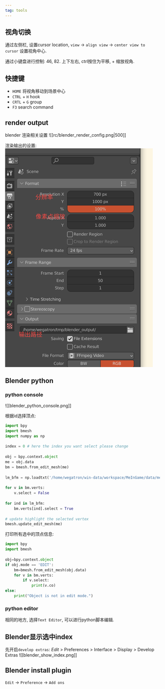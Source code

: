 ```yaml
---
tag: tools
---
```

## 视角切换

通过左侧栏, 设置cursor location, `view` -> `align view` -> `center view to cursor` 设置视角中心.

通过小键盘进行控制: 46, 82. 上下左右, ctrl按住为平移, + 缩放视角.


## 快捷键
* `HOME` 将视角移动到场景中心
* `CTRL` + `H` hook
* `CRTL` + `G` group
* `F3` search command

## render output

blender 渲染相关设置
![[rc/blender_render_config.png|500]]

渲染输出的设置:
![](rc/blender_render_output.png)


## Blender python
### python console
![[blender_python_console.png]]

根据id选择顶点:
```python
import bpy
import bmesh
import numpy as np

index = 0 # here the index you want select please change 

obj = bpy.context.object
me = obj.data
bm = bmesh.from_edit_mesh(me)

lm_bfm = np.loadtxt('/home/wegatron/win-data/workspace/MeInGame/data/mesh/mine/lm.txt', dtype=np.int)[:,0]

for v in bm.verts:
    v.select = False
    
for ind in lm_bfm:
    bm.verts[ind].select = True

# update highlight the selected vertex
bmesh.update_edit_mesh(me)    
```

打印所有选中的顶点信息:
```python
import bpy
import bmesh

obj=bpy.context.object
if obj.mode == 'EDIT':
    bm=bmesh.from_edit_mesh(obj.data)
    for v in bm.verts:
        if v.select:
            print(v.co)
else:
    print("Object is not in edit mode.")
```
### python editor
相同的地方, 选择`Text Editor`, 可以进行python脚本编辑.

## Blender显示选中index
先开启`develop extras`: _Edit_ > Preferences > Interface > Display > Develop Extras
![[blender_show_index.png]]

## Blender install plugin
`Edit` -> `Preference` -> `Add ons`

